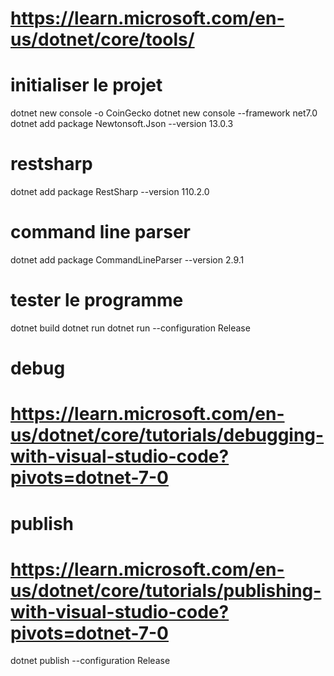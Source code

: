 # https://learn.microsoft.com/en-us/dotnet/core/tools/
# initialiser le projet 
dotnet new console -o CoinGecko
dotnet new console --framework net7.0
dotnet add package Newtonsoft.Json --version 13.0.3
# restsharp
dotnet add package RestSharp --version 110.2.0
# command line parser
dotnet add package CommandLineParser --version 2.9.1
# tester le programme 
dotnet build
dotnet run
dotnet run --configuration Release
# debug 
# https://learn.microsoft.com/en-us/dotnet/core/tutorials/debugging-with-visual-studio-code?pivots=dotnet-7-0

# publish
# https://learn.microsoft.com/en-us/dotnet/core/tutorials/publishing-with-visual-studio-code?pivots=dotnet-7-0
dotnet publish --configuration Release